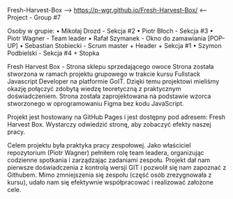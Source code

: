 Fresh-Harvest-Box
--> https://p-wgr.github.io/Fresh-Harvest-Box/ <--
Project - Group #7

Osoby w grupie:
• Mikołaj Drozd - Sekcja #2
• Piotr Błoch - Sekcja #3
• Piotr Wagner - Team leader
• Rafał Szymanek - Okno do zamawiania [POP-UP]
• Sebastian Stobiecki - Scrum master + Header + Sekcja #1
• Szymon Podbielski - Sekcja #4 + Stopka

Fresh Harvest Box - Strona sklepu sprzedającego owoce
Strona została stworzona w ramach projektu grupowego w trakcie kursu Fullstack Javascript Developer na platformie GoIT. Dzięki temu projektowi mieliśmy okazję połączyć zdobytą wiedzę teoretyczną z praktycznym doświadczeniem.
Strona została zaprojektowana na podstawie wzorca stworzonego w oprogramowaniu Figma bez kodu JavaScript.

Projekt jest hostowany na GitHub Pages i jest dostępny pod adresem: Fresh Harvest Box. Wystarczy odwiedzić stronę, aby zobaczyć efekty naszej pracy.

Celem projektu była praktyka pracy zespołowej. Jako właściciel repozytorium (Piotr Wagner) pełniłem rolę team leadera, organizując codzienne spotkania i zarządzając zadaniami zespołu.
Projekt dał nam pierwsze doświadczenia z kontrolą wersji GIT i pozwolił się nam zapoznać z Githubem.
Mimo zmniejszenia się zespołu (część osób zrezygnowała z kursu), udało nam się efektywnie współpracować i realizować założone cele.
